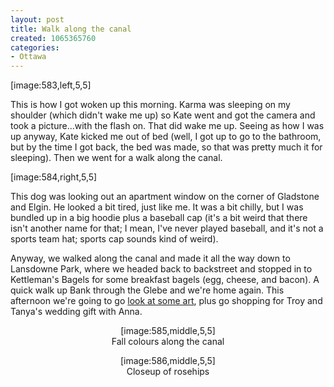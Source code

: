 ```yaml
--- 
layout: post
title: Walk along the canal
created: 1065365760
categories: 
- Ottawa
---
```

[image:583,left,5,5]<p>This is how I got woken up this morning. Karma was sleeping on my shoulder (which didn't wake me up) so Kate went and got the camera and took a picture...with the flash on. That did wake me up. Seeing as how I was up anyway, Kate kicked me out of bed (well, I got up to go to the bathroom, but by the time I got back, the bed was made, so that was pretty much it for sleeping). Then we went for a walk along the canal.</p>
<!--break-->
[image:584,right,5,5]<p>This dog was looking out an apartment window on the corner of Gladstone and Elgin. He looked a bit tired, just like me. It was a bit chilly, but I was bundled up in a big hoodie plus a baseball cap (it's a bit weird that there isn't another name for that; I mean, I've never played baseball, and it's not a sports team hat; sports cap sounds kind of weird).</p>

<p>Anyway, we walked along the canal and made it all the way down to Lansdowne Park, where we headed back to backstreet and stopped in to Kettleman's Bagels for some breakfast bagels (egg, cheese, and bacon). A quick walk up Bank through the Glebe and we're home again. This afternoon we're going to go <a href="http://www.jonnyolsen.com">look at some art</a>, plus go shopping for Troy and Tanya's wedding gift with Anna.</p>

<p align="center">[image:585,middle,5,5]<br>Fall colours along the canal</p>

<p align="center">[image:586,middle,5,5]<br>Closeup of rosehips</p>
